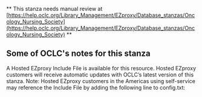** This stanza needs manual review at [https://help.oclc.org/Library_Management/EZproxy/Database_stanzas/Oncology_Nursing_Society](https://help.oclc.org/Library_Management/EZproxy/Database_stanzas/Oncology_Nursing_Society) **

## Some of OCLC's notes for this stanza

A Hosted EZproxy Include File is available for this resource. Hosted EZproxy customers will receive automatic updates with OCLC&rsquo;s latest version of this stanza. Note: Hosted EZproxy customers in the Americas using self-service may reference the Include File by adding the following line to config.txt:

&nbsp;
